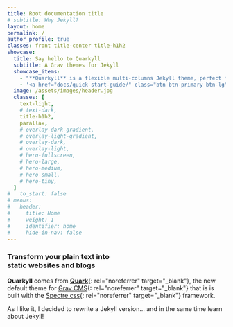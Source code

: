 ```yaml
---
title: Root documentation title
# subtitle: Why Jekyll?
layout: home
permalink: /
author_profile: true
classes: front title-center title-h1h2
showcase:
  title: Say hello to Quarkyll
  subtitle: A Grav themes for Jekyll
  showcase_items:
    - "**Quarkyll** is a flexible multi-columns Jekyll theme, perfect for building... **Mmhhh... I don't know!! Let me think until I finished it!**"
    - '<a href="docs/quick-start-guide/" class="btn btn-primary btn-lg"><i class="las la-book"></i> Quick-Start Guide</a>'
  image: /assets/images/header.jpg
  classes: [
    text-light,
    # text-dark,
    title-h1h2,
    parallax,
    # overlay-dark-gradient,
    # overlay-light-gradient,
    # overlay-dark,
    # overlay-light,
    # hero-fullscreen,
    # hero-large,
    # hero-medium,
    # hero-small,
    # hero-tiny,
  ]
#   to_start: false
# menus:
#   header:
#     title: Home
#     weight: 1
#     identifier: home
#     hide-in-nav: false
---
```


### **Transform your plain text into<br/>static websites and blogs**

**Quarkyll** comes from [**Quark**](https://github.com/getgrav/grav-theme-quark){: rel="noreferrer" target="_blank"}, the new default theme for [Grav CMS](https://getgrav.org/){: rel="noreferrer" target="_blank"} that is is built with the [Spectre.css](https://picturepan2.github.io/spectre/){: rel="noreferrer" target="_blank"} framework.

As I like it, I decided to rewrite a Jekyll version... and in the same time learn about Jekyll!
